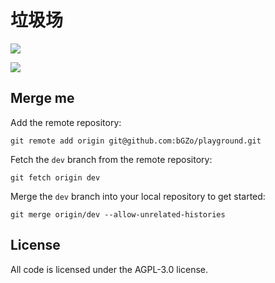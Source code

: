 # 垃圾场

![](https://img.shields.io/github/repo-size/bGZo/playground?style=flat-square)

![](https://raw.githack.com/bGZo/assets/dev/2025/1753254271482.JPG)

## Merge me

Add the remote repository:

```shell
git remote add origin git@github.com:bGZo/playground.git
```

Fetch the `dev` branch from the remote repository:

```shell
git fetch origin dev
```

Merge the `dev` branch into your local repository to get started:

```shell
git merge origin/dev --allow-unrelated-histories
```

## License

All code is licensed under the AGPL-3.0 license.

